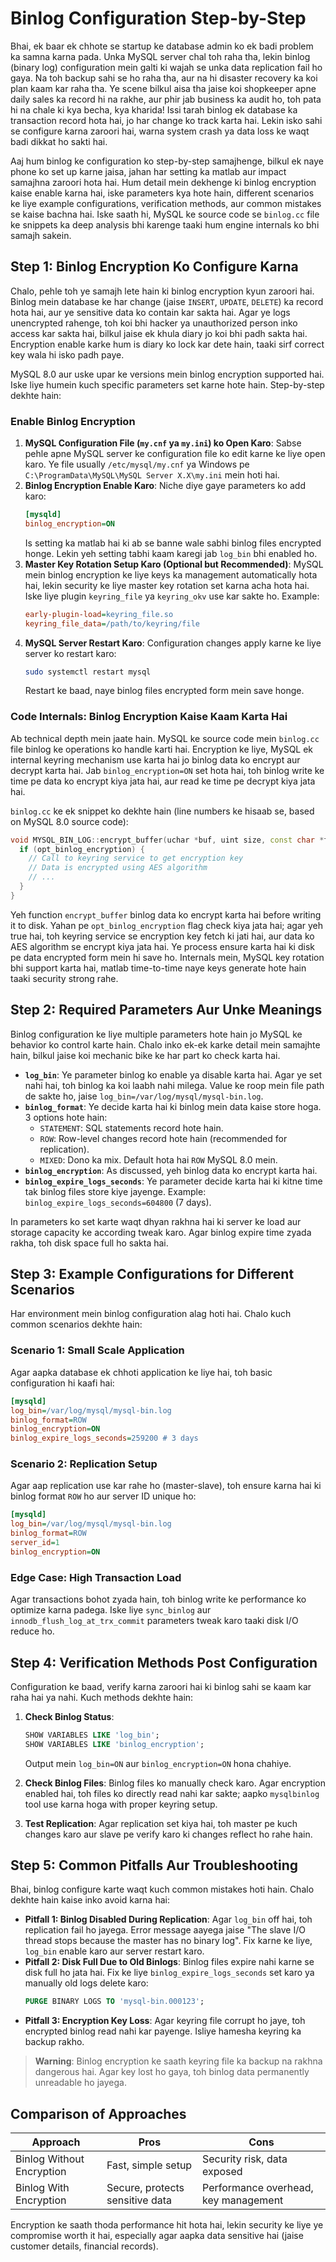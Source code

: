# Binlog Configuration Step-by-Step

Bhai, ek baar ek chhote se startup ke database admin ko ek badi problem ka samna karna pada. Unka MySQL server chal toh raha tha, lekin binlog (binary log) configuration mein galti ki wajah se unka data replication fail ho gaya. Na toh backup sahi se ho raha tha, aur na hi disaster recovery ka koi plan kaam kar raha tha. Ye scene bilkul aisa tha jaise koi shopkeeper apne daily sales ka record hi na rakhe, aur phir jab business ka audit ho, toh pata hi na chale ki kya becha, kya kharida! Issi tarah binlog ek database ka transaction record hota hai, jo har change ko track karta hai. Lekin isko sahi se configure karna zaroori hai, warna system crash ya data loss ke waqt badi dikkat ho sakti hai.

Aaj hum binlog ke configuration ko step-by-step samajhenge, bilkul ek naye phone ko set up karne jaisa, jahan har setting ka matlab aur impact samajhna zaroori hota hai. Hum detail mein dekhenge ki binlog encryption kaise enable karna hai, iske parameters kya hote hain, different scenarios ke liye example configurations, verification methods, aur common mistakes se kaise bachna hai. Iske saath hi, MySQL ke source code se `binlog.cc` file ke snippets ka deep analysis bhi karenge taaki hum engine internals ko bhi samajh sakein.

## Step 1: Binlog Encryption Ko Configure Karna

Chalo, pehle toh ye samajh lete hain ki binlog encryption kyun zaroori hai. Binlog mein database ke har change (jaise `INSERT`, `UPDATE`, `DELETE`) ka record hota hai, aur ye sensitive data ko contain kar sakta hai. Agar ye logs unencrypted rahenge, toh koi bhi hacker ya unauthorized person inko access kar sakta hai, bilkul jaise ek khula diary jo koi bhi padh sakta hai. Encryption enable karke hum is diary ko lock kar dete hain, taaki sirf correct key wala hi isko padh paye.

MySQL 8.0 aur uske upar ke versions mein binlog encryption supported hai. Iske liye humein kuch specific parameters set karne hote hain. Step-by-step dekhte hain:

### Enable Binlog Encryption
1. **MySQL Configuration File (`my.cnf` ya `my.ini`) ko Open Karo**: Sabse pehle apne MySQL server ke configuration file ko edit karne ke liye open karo. Ye file usually `/etc/mysql/my.cnf` ya Windows pe `C:\ProgramData\MySQL\MySQL Server X.X\my.ini` mein hoti hai.
2. **Binlog Encryption Enable Karo**: Niche diye gaye parameters ko add karo:
   ```ini
   [mysqld]
   binlog_encryption=ON
   ```
   Is setting ka matlab hai ki ab se banne wale sabhi binlog files encrypted honge. Lekin yeh setting tabhi kaam karegi jab `log_bin` bhi enabled ho.
3. **Master Key Rotation Setup Karo (Optional but Recommended)**: MySQL mein binlog encryption ke liye keys ka management automatically hota hai, lekin security ke liye master key rotation set karna acha hota hai. Iske liye plugin `keyring_file` ya `keyring_okv` use kar sakte ho. Example:
   ```ini
   early-plugin-load=keyring_file.so
   keyring_file_data=/path/to/keyring/file
   ```
4. **MySQL Server Restart Karo**: Configuration changes apply karne ke liye server ko restart karo:
   ```bash
   sudo systemctl restart mysql
   ```
   Restart ke baad, naye binlog files encrypted form mein save honge.

### Code Internals: Binlog Encryption Kaise Kaam Karta Hai
Ab technical depth mein jaate hain. MySQL ke source code mein `binlog.cc` file binlog ke operations ko handle karti hai. Encryption ke liye, MySQL ek internal keyring mechanism use karta hai jo binlog data ko encrypt aur decrypt karta hai. Jab `binlog_encryption=ON` set hota hai, toh binlog write ke time pe data ko encrypt kiya jata hai, aur read ke time pe decrypt kiya jata hai.

`binlog.cc` ke ek snippet ko dekhte hain (line numbers ke hisaab se, based on MySQL 8.0 source code):

```cpp
void MYSQL_BIN_LOG::encrypt_buffer(uchar *buf, uint size, const char *file_name) {
  if (opt_binlog_encryption) {
    // Call to keyring service to get encryption key
    // Data is encrypted using AES algorithm
    // ...
  }
}
```

Yeh function `encrypt_buffer` binlog data ko encrypt karta hai before writing it to disk. Yahan pe `opt_binlog_encryption` flag check kiya jata hai; agar yeh true hai, toh keyring service se encryption key fetch ki jati hai, aur data ko AES algorithm se encrypt kiya jata hai. Ye process ensure karta hai ki disk pe data encrypted form mein hi save ho. Internals mein, MySQL key rotation bhi support karta hai, matlab time-to-time naye keys generate hote hain taaki security strong rahe.

## Step 2: Required Parameters Aur Unke Meanings

Binlog configuration ke liye multiple parameters hote hain jo MySQL ke behavior ko control karte hain. Chalo inko ek-ek karke detail mein samajhte hain, bilkul jaise koi mechanic bike ke har part ko check karta hai.

- **`log_bin`**: Ye parameter binlog ko enable ya disable karta hai. Agar ye set nahi hai, toh binlog ka koi laabh nahi milega. Value ke roop mein file path de sakte ho, jaise `log_bin=/var/log/mysql/mysql-bin.log`.
- **`binlog_format`**: Ye decide karta hai ki binlog mein data kaise store hoga. 3 options hote hain:
  - `STATEMENT`: SQL statements record hote hain.
  - `ROW`: Row-level changes record hote hain (recommended for replication).
  - `MIXED`: Dono ka mix. Default hota hai `ROW` MySQL 8.0 mein.
- **`binlog_encryption`**: As discussed, yeh binlog data ko encrypt karta hai.
- **`binlog_expire_logs_seconds`**: Ye parameter decide karta hai ki kitne time tak binlog files store kiye jayenge. Example: `binlog_expire_logs_seconds=604800` (7 days).

In parameters ko set karte waqt dhyan rakhna hai ki server ke load aur storage capacity ke according tweak karo. Agar binlog expire time zyada rakha, toh disk space full ho sakta hai.

## Step 3: Example Configurations for Different Scenarios

Har environment mein binlog configuration alag hoti hai. Chalo kuch common scenarios dekhte hain:

### Scenario 1: Small Scale Application
Agar aapka database ek chhoti application ke liye hai, toh basic configuration hi kaafi hai:
```ini
[mysqld]
log_bin=/var/log/mysql/mysql-bin.log
binlog_format=ROW
binlog_encryption=ON
binlog_expire_logs_seconds=259200 # 3 days
```

### Scenario 2: Replication Setup
Agar aap replication use kar rahe ho (master-slave), toh ensure karna hai ki binlog format `ROW` ho aur server ID unique ho:
```ini
[mysqld]
log_bin=/var/log/mysql/mysql-bin.log
binlog_format=ROW
server_id=1
binlog_encryption=ON
```

### Edge Case: High Transaction Load
Agar transactions bohot zyada hain, toh binlog write ke performance ko optimize karna padega. Iske liye `sync_binlog` aur `innodb_flush_log_at_trx_commit` parameters tweak karo taaki disk I/O reduce ho.

## Step 4: Verification Methods Post Configuration

Configuration ke baad, verify karna zaroori hai ki binlog sahi se kaam kar raha hai ya nahi. Kuch methods dekhte hain:

1. **Check Binlog Status**:
   ```sql
   SHOW VARIABLES LIKE 'log_bin';
   SHOW VARIABLES LIKE 'binlog_encryption';
   ```
   Output mein `log_bin=ON` aur `binlog_encryption=ON` hona chahiye.

2. **Check Binlog Files**:
   Binlog files ko manually check karo. Agar encryption enabled hai, toh files ko directly read nahi kar sakte; aapko `mysqlbinlog` tool use karna hoga with proper keyring setup.

3. **Test Replication**: Agar replication set kiya hai, toh master pe kuch changes karo aur slave pe verify karo ki changes reflect ho rahe hain.

## Step 5: Common Pitfalls Aur Troubleshooting

Bhai, binlog configure karte waqt kuch common mistakes hoti hain. Chalo dekhte hain kaise inko avoid karna hai:

- **Pitfall 1: Binlog Disabled During Replication**: Agar `log_bin` off hai, toh replication fail ho jayega. Error message aayega jaise "The slave I/O thread stops because the master has no binary log". Fix karne ke liye, `log_bin` enable karo aur server restart karo.
- **Pitfall 2: Disk Full Due to Old Binlogs**: Binlog files expire nahi karne se disk full ho jata hai. Fix ke liye `binlog_expire_logs_seconds` set karo ya manually old logs delete karo:
  ```sql
  PURGE BINARY LOGS TO 'mysql-bin.000123';
  ```
- **Pitfall 3: Encryption Key Loss**: Agar keyring file corrupt ho jaye, toh encrypted binlog read nahi kar payenge. Isliye hamesha keyring ka backup rakho.

> **Warning**: Binlog encryption ke saath keyring file ka backup na rakhna dangerous hai. Agar key lost ho gaya, toh binlog data permanently unreadable ho jayega.

## Comparison of Approaches

| Approach               | Pros                                  | Cons                                   |
|------------------------|---------------------------------------|----------------------------------------|
| Binlog Without Encryption | Fast, simple setup                   | Security risk, data exposed            |
| Binlog With Encryption | Secure, protects sensitive data      | Performance overhead, key management   |

Encryption ke saath thoda performance hit hota hai, lekin security ke liye ye compromise worth it hai, especially agar aapka data sensitive hai (jaise customer details, financial records).